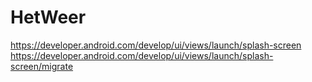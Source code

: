 # HetWeer
https://developer.android.com/develop/ui/views/launch/splash-screen
https://developer.android.com/develop/ui/views/launch/splash-screen/migrate